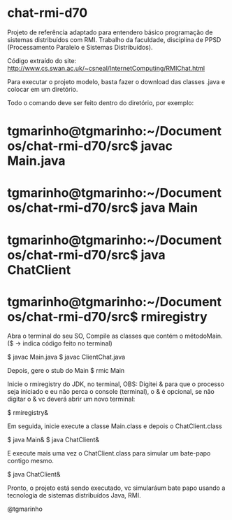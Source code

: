 chat-rmi-d70
============

Projeto de referência adaptado para entendero básico programação de sistemas distribuídos com RMI. Trabalho da faculdade, disciplina de PPSD (Processamento Paralelo e Sistemas Distribuídos).

Código extraído do site: http://www.cs.swan.ac.uk/~csneal/InternetComputing/RMIChat.html

Para executar o projeto modelo, basta fazer o download das classes .java e colocar em um diretório.

Todo o comando deve ser feito dentro do diretório, por exemplo:

# tgmarinho@tgmarinho:~/Documentos/chat-rmi-d70/src$ javac Main.java 
# tgmarinho@tgmarinho:~/Documentos/chat-rmi-d70/src$ java Main 
# tgmarinho@tgmarinho:~/Documentos/chat-rmi-d70/src$ java ChatClient
# tgmarinho@tgmarinho:~/Documentos/chat-rmi-d70/src$ rmiregistry


Abra o terminal do seu SO, Compile as classes que contém o métodoMain. ($ ->  indica código feito no terminal)

$ javac Main.java
$ javac ClientChat.java

Depois, gere o stub do Main
$ rmic Main

Inicie o rmiregistry do JDK, no terminal, OBS: Digitei & para que o processo seja iniciado e eu não perca o console (terminal), o & é opcional, se não digitar o & vc deverá abrir um novo terminal:

$ rmiregistry&

Em seguida, inicie execute a classe Main.class e depois o ChatClient.class

$ java Main&
$ java ChatClient&

E execute mais uma vez o ChatClient.class para simular um bate-papo contigo mesmo.

$ java ChatClient&

Pronto, o projeto está sendo executado, vc simularáum bate papo usando a tecnologia de sistemas distribuídos Java, RMI.

@tgmarinho

